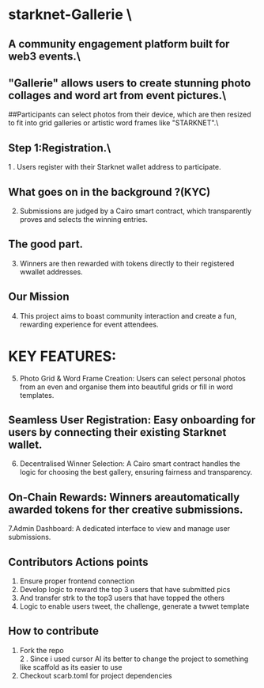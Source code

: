 # starknet-Gallerie \
## A community engagement platform built for web3  events.\ 
## "Gallerie" allows users to create stunning photo collages and word art from event pictures.\
##Participants can select photos from their device, which are then resized to fit into grid galleries or artistic word frames like "STARKNET".\

## Step 1:Registration.\
1 . Users register with their Starknet wallet address to participate.

## What goes on in the background ?(KYC)
2. Submissions are judged by a Cairo smart contract, which transparently proves and selects the winning entries.

## The good part.
3. Winners are then rewarded with tokens directly to their registered wwallet addresses.

## Our Mission
4. This project aims to boast community interaction and create a fun, rewarding experience for event attendees.

# KEY FEATURES:
5. Photo Grid & Word Frame Creation: Users can select personal photos from an even and organise them into beautiful grids or fill in word templates.

## Seamless User Registration: Easy onboarding for users by connecting their existing Starknet wallet.

6. Decentralised Winner Selection: A Cairo smart contract handles the logic for choosing the best gallery, ensuring fairness and transparency.

## On-Chain Rewards: Winners areautomatically awarded tokens for ther creative submissions.

7.Admin Dashboard: A dedicated interface to view and manage user submissions.

## Contributors Actions points
   1. Ensure proper frontend connection
   2. Develop logic to reward the top 3 users that have submitted pics
   3. And transfer strk to the top3 users that have topped the others
   4. Logic to enable users tweet, the challenge, generate a twwet template

## How to contribute
  1. Fork the repo\
  2 . Since i used cursor AI its better to change the project to something like scaffold as its easier to use
  3. Checkout scarb.toml for project dependencies
